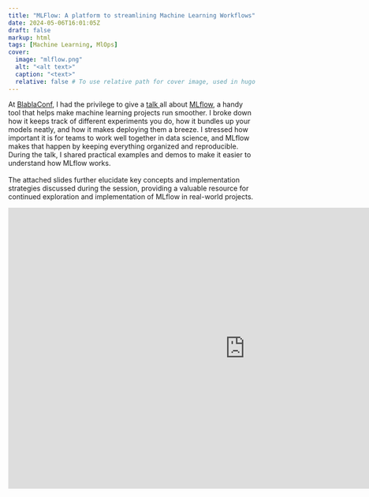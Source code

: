 ```yaml
---
title: "MLFlow: A platform to streamlining Machine Learning Workflows"
date: 2024-05-06T16:01:05Z
draft: false
markup: html
tags: [Machine Learning, MlOps]
cover:
  image: "mlflow.png"
  alt: "<alt text>"
  caption: "<text>"
  relative: false # To use relative path for cover image, used in hugo Page-bundles
---
```


<p>At <a href = https://www.blablaconf.com> BlablaConf</a>, I had the privilege to give a <a href=https://youtu.be/rVLlGQcXgOQ?t=16393> talk </a> all about <a href = https://mlflow.org>MLflow</a>, a handy tool that helps make machine learning projects run smoother. I broke down how it keeps track of different experiments you do, how it bundles up your models neatly, and how it makes deploying them a breeze. I stressed how important it is for teams to work well together in data science, and MLflow makes that happen by keeping everything organized and reproducible. During the talk, I shared practical examples and demos to make it easier to understand how MLflow works. 
</br></br>
The attached slides further elucidate key concepts and implementation strategies discussed during the session, providing a valuable resource for continued exploration and implementation of MLflow in real-world projects.
</p>
<iframe src="https://docs.google.com/presentation/d/e/2PACX-1vRiya-S6RJN50h2oit2i7Whbk-IEWWp20sSv8Nl0liRtrrqsPE-Or8W1S9PntTYm1C5Tk29g-5oC3Qm/embed?start=false&loop=false&delayms=3000" frameborder="0" width="960" height="569" allowfullscreen="true" mozallowfullscreen="true" webkitallowfullscreen="true"></iframe>